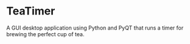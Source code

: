 # TeaTimer
A GUI desktop application using Python and PyQT that runs a timer for brewing the perfect cup of tea.
